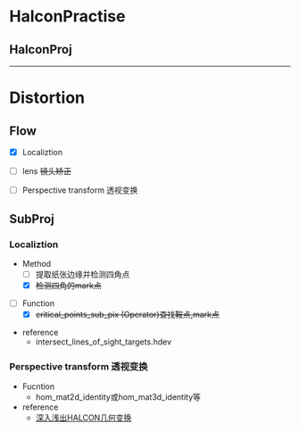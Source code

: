 # HalconPractise

## HalconProj
----
# Distortion

## Flow
- [x] Localiztion
- [ ] lens ~~镜头矫正~~
- [ ] Perspective transform 透视变换


## SubProj
### Localiztion
- Method
  - [ ] 提取纸张边缘并检测四角点
  - [x] ~~检测四角的mark点~~
- [ ] Function
  - [x] ~~critical_points_sub_pix (Operator)查找鞍点,mark点~~
- reference
  - intersect_lines_of_sight_targets.hdev
### Perspective transform 透视变换
- Fucntion
  - hom_mat2d_identity或hom_mat3d_identity等
- reference
  - [深入浅出HALCON几何变换](https://www.51halcon.com/thread-1466-1-1.html)

